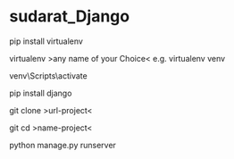 # sudarat_Django

pip install virtualenv

virtualenv >any name of your Choice<
e.g. virtualenv venv

venv\Scripts\activate
  
pip install django
  
git clone >url-project<
  
git cd >name-project<
  
python manage.py runserver

